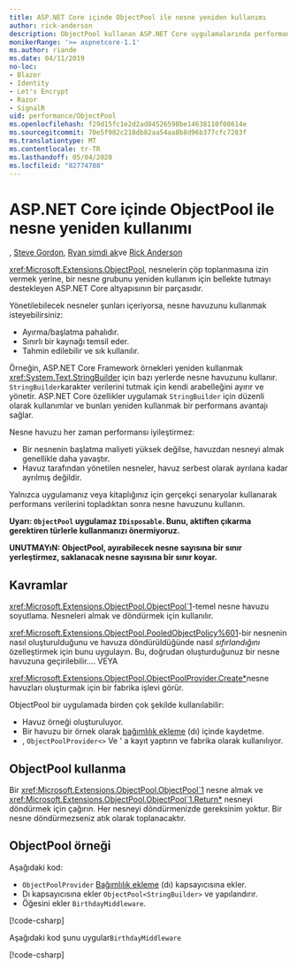 ```yaml
---
title: ASP.NET Core içinde ObjectPool ile nesne yeniden kullanımı
author: rick-anderson
description: ObjectPool kullanan ASP.NET Core uygulamalarında performansı artırmaya yönelik ipuçları.
monikerRange: '>= aspnetcore-1.1'
ms.author: riande
ms.date: 04/11/2019
no-loc:
- Blazor
- Identity
- Let's Encrypt
- Razor
- SignalR
uid: performance/ObjectPool
ms.openlocfilehash: f29d15fc1e2d2ad84526598be14638110f08614e
ms.sourcegitcommit: 70e5f982c218db82aa54aa8b8d96b377cfc7283f
ms.translationtype: MT
ms.contentlocale: tr-TR
ms.lasthandoff: 05/04/2020
ms.locfileid: "82774788"
---
```

# <a name="object-reuse-with-objectpool-in-aspnet-core"></a>ASP.NET Core içinde ObjectPool ile nesne yeniden kullanımı

, [Steve Gordon](https://twitter.com/stevejgordon), [Ryan şimdi ak](https://github.com/rynowak)ve [Rick Anderson](https://twitter.com/RickAndMSFT)

<xref:Microsoft.Extensions.ObjectPool>, nesnelerin çöp toplanmasına izin vermek yerine, bir nesne grubunu yeniden kullanım için bellekte tutmayı destekleyen ASP.NET Core altyapısının bir parçasıdır.

Yönetilebilecek nesneler şunları içeriyorsa, nesne havuzunu kullanmak isteyebilirsiniz:

- Ayırma/başlatma pahalıdır.
- Sınırlı bir kaynağı temsil eder.
- Tahmin edilebilir ve sık kullanılır.

Örneğin, ASP.NET Core Framework örnekleri yeniden kullanmak <xref:System.Text.StringBuilder> için bazı yerlerde nesne havuzunu kullanır. `StringBuilder`karakter verilerini tutmak için kendi arabelleğini ayırır ve yönetir. ASP.NET Core özellikler uygulamak `StringBuilder` için düzenli olarak kullanımlar ve bunları yeniden kullanmak bir performans avantajı sağlar.

Nesne havuzu her zaman performansı iyileştirmez:

- Bir nesnenin başlatma maliyeti yüksek değilse, havuzdan nesneyi almak genellikle daha yavaştır.
- Havuz tarafından yönetilen nesneler, havuz serbest olarak ayrılana kadar ayrılmış değildir.

Yalnızca uygulamanız veya kitaplığınız için gerçekçi senaryolar kullanarak performans verilerini topladıktan sonra nesne havuzunu kullanın.

**Uyarı: `ObjectPool` uygulamaz `IDisposable`. Bunu, aktiften çıkarma gerektiren türlerle kullanmanızı önermiyoruz.**

**UNUTMAYıN: ObjectPool, ayırabilecek nesne sayısına bir sınır yerleştirmez, saklanacak nesne sayısına bir sınır koyar.**

## <a name="concepts"></a>Kavramlar

<xref:Microsoft.Extensions.ObjectPool.ObjectPool`1>-temel nesne havuzu soyutlama. Nesneleri almak ve döndürmek için kullanılır.

<xref:Microsoft.Extensions.ObjectPool.PooledObjectPolicy%601>-bir nesnenin nasıl oluşturulduğunu ve havuza döndürüldüğünde nasıl *sıfırlandığını* özelleştirmek için bunu uygulayın. Bu, doğrudan oluşturduğunuz bir nesne havuzuna geçirilebilir.... VEYA

<xref:Microsoft.Extensions.ObjectPool.ObjectPoolProvider.Create*>nesne havuzları oluşturmak için bir fabrika işlevi görür.
<!-- REview, there is no ObjectPoolProvider<T> -->

ObjectPool bir uygulamada birden çok şekilde kullanılabilir:

* Havuz örneği oluşturuluyor.
* Bir havuzu bir örnek olarak [bağımlılık ekleme](xref:fundamentals/dependency-injection) (dı) içinde kaydetme.
* , `ObjectPoolProvider<>` Ve ' a kayıt yaptırın ve fabrika olarak kullanılıyor.

## <a name="how-to-use-objectpool"></a>ObjectPool kullanma

Bir <xref:Microsoft.Extensions.ObjectPool.ObjectPool`1> nesne almak ve <xref:Microsoft.Extensions.ObjectPool.ObjectPool`1.Return*> nesneyi döndürmek için çağırın.  Her nesneyi döndürmenizde gereksinim yoktur. Bir nesne döndürmezseniz atık olarak toplanacaktır.

## <a name="objectpool-sample"></a>ObjectPool örneği

Aşağıdaki kod:

* `ObjectPoolProvider` [Bağımlılık ekleme](xref:fundamentals/dependency-injection) (dı) kapsayıcısına ekler.
* Dı kapsayıcısına ekler `ObjectPool<StringBuilder>` ve yapılandırır.
* Öğesini ekler `BirthdayMiddleware`.

[!code-csharp[](ObjectPool/ObjectPoolSample/Startup.cs?name=snippet)]

Aşağıdaki kod şunu uygular`BirthdayMiddleware`

[!code-csharp[](ObjectPool/ObjectPoolSample/BirthdayMiddleware.cs?name=snippet)]
